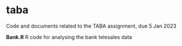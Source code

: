 # taba
Code and documents related to the TABA assignment, due 5 Jan 2023

__Bank.R__ 
R code for analysing the bank telesales data
